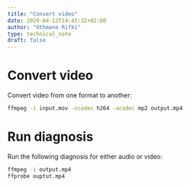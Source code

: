```yaml
---
title: "Convert video"
date: 2020-04-12T14:41:32+02:00
author: "Othmane Rifki"
type: technical_note
draft: false
---
```

# Convert video

Convert video from one format to another:

``` bash 
ffmpeg -i input.mov -vcodec h264 -acodec mp2 output.mp4
```

# Run diagnosis

Run the following diagnosis for either audio or video:

``` bash 
ffmpeg -i output.mp4
ffprobe ouptut.mp4

```
